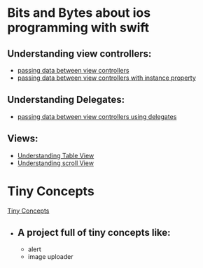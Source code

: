 # Bits and Bytes about ios programming with swift

## Understanding view controllers:
 - [passing data between view controllers](https://github.com/codyowl/ios-journey/tree/master/passDataViewController)
 - [passing data between view controllers with instance property](https://github.com/codyowl/ios-journey/tree/master/passingDataWithProperty)


## Understanding Delegates:
 - [passing data between view controllers using delegates](https://github.com/codyowl/ios-journey/tree/master/UnderstandingDelegates)

## Views:
 - [Understanding Table View](https://github.com/codyowl/ios-journey/tree/master/UnderstandingTableView)
 - [Understanding scroll View](https://github.com/codyowl/ios-journey/tree/master/ScrollViewUnderstanding)

# Tiny Concepts
 [Tiny Concepts](https://github.com/codyowl/ios-journey/tree/master/tinyConcepts)

 - ## A project full of tiny concepts like:
   - alert
   - image uploader 
